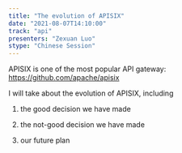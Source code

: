 ```yaml
---
title: "The evolution of APISIX"
date: "2021-08-07T14:10:00" 
track: "api"
presenters: "Zexuan Luo"
stype: "Chinese Session"
---
```

APISIX is one of the most popular API gateway: https://github.com/apache/apisix
 

 I will take about the evolution of APISIX, including
 

 1. the good decision we have made
 

 2. the not-good decision we have made
 

 3. our future plan